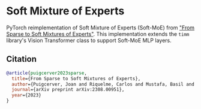 # Soft Mixture of Experts

PyTorch reimplementation of Soft Mixture of Experts (Soft-MoE) from ["From Sparse to Soft Mixtures of Experts"](https://arxiv.org/abs/2308.00951v1).
This implementation extends the `timm` library's Vision Transformer class to support Soft-MoE MLP layers.



## Citation
```bibtex
@article{puigcerver2023sparse,
  title={From Sparse to Soft Mixtures of Experts},
  author={Puigcerver, Joan and Riquelme, Carlos and Mustafa, Basil and Houlsby, Neil},
  journal={arXiv preprint arXiv:2308.00951},
  year={2023}
}
```
